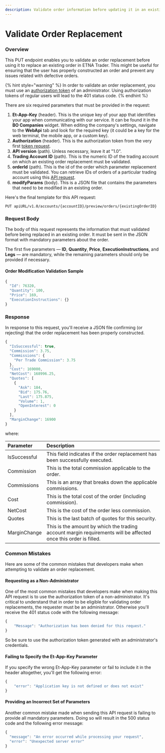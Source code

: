 ```yaml
---
description: Validate order information before updating it in an existing order
---
```


# Validate Order Replacement

### Overview

This PUT endpoint enables you to validate an order replacement before using it to replace an existing order in ETNA Trader. This might be useful for ensuring that the user has properly constructed an order and prevent any issues related with defective orders.

{% hint style="warning" %}
In order to validate an order replacement, you must use an [authorization token](../../public-api/authentication/requesting-tokens/) of an administrator. Using authorization tokens of regular users will lead to the 401 status code.
{% endhint %}

There are six required parameters that must be provided in the request:

1. **Et-App-Key** \(header\). This is the unique key of your app that identifies your app when communicating with our service. It can be found it in the **BO Companies** widget. When editing the company's settings, navigate to the **WebApi** tab and look for the required key \(it could be a key for the web terminal, the mobile app, or a custom key\). 
2. **Authorization** \(header\). This is the authorization token from the very first [token request](../../public-api/authentication/requesting-tokens/).
3. **API version** \(path\). Unless necessary, leave it at "1.0".
4. **Trading Account ID** \(path\). This is the numeric ID of the trading account on which an existing order replacement must be validated.
5. **orderId** \(path\). This is the id of the order which parameter replacement must be validated. You can retrieve IDs of orders of a particular trading account using this [API request](get-filtered-orders/).
6. **modifyParams** \(body\). This is a JSON file that contains the parameters that need to be modified in an existing order. 

Here's the final template for this API request:

```text
PUT apiURL/v1.0/accounts/{accountID}/preview/orders/{existingOrderID}
```

### Request Body

The body of this request represents the information that must validated before being replaced in an existing order. It must be sent in the JSON format with mandatory parameters about the order.

The first five parameters — **ID**, **Quantity**, **Price**, **ExecutionInstructions**, and **Legs** — are mandatory, while the remaining parameters should only be provided if necessary.

#### Order Modification Validation Sample

```javascript
{
  "Id": 76320,
  "Quantity": 100,
  "Price": 169,
  "ExecutionInstructions": {}
}
```

### Response

In response to this request, you'll receive a JSON file confirming \(or rejecting\) that the order replacement has been properly constructed.

```javascript
{
  "IsSuccessful": true,
  "Commission": 3.75,
  "Commissions": {
    "Per Trade Commission": 3.75
  },
  "Cost": 169000,
  "NetCost": 168996.25,
  "Quotes": [
    {
      "Ask": 184,
      "Bid": 175.76,
      "Last": 175.875,
      "Volume": 1,
      "OpenInterest": 0
    }
  ],
  "MarginChange": 16900
}
```

where:

| Parameter | Description |
| :--- | :--- |
| IsSuccessful | This field indicates if the order replacement has been successfully executed. |
| Commission | This is the total commission applicable to the order. |
| Commissions | This is an array that breaks down the applicable commissions. |
| Cost | This is the total cost of the order \(including commission\). |
| NetCost | This is the cost of the order less commission. |
| Quotes | This is the last batch of quotes for this security. |
| MarginChange | This is the amount by which the trading account margin requirements will be affected once this order is filled. |

### Common Mistakes

Here are some of the common mistakes that developers make when attempting to validate an order replacement.

#### Requesting as a Non-Administrator

One of the most common mistakes that developers make when making this API request is to use the authorization token of a non-administrator. It's critical to understand that in order to be eligible for validating order replacements, the requester must be an administrator. Otherwise you'll receive the 401 status code with the following message:

```javascript
{
    "Message": "Authorization has been denied for this request."
}
```

So be sure to use the authorization token generated with an administrator's credentials.

#### Failing to Specify the Et-App-Key Parameter

If you specify the wrong Et-App-Key parameter or fail to include it in the header altogether, you'll get the following error:

```javascript
{
    "error": "Application key is not defined or does not exist"
}
```

#### Providing an Incorrect Set of Parameters 

Another common mistake made when sending this API request is failing to provide all mandatory parameters. Doing so will result in the 500 status code and the following error message:

```javascript
{
  "message": "An error occurred while processing your request",
  "error": "Unexpected server error"
}
```

### 

